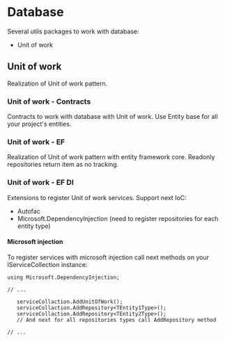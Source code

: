 # Database

Several utils packages to work with database:
 - Unit of work

## Unit of work

Realization of Unit of work pattern.

### Unit of work - Contracts

Contracts to work with database with Unit of work.
Use Entity base for all your project's entities.

### Unit of work - EF

Realization of Unit of work pattern with entity framework core.
Readonly repositories return item as no tracking.

### Unit of work - EF DI

Extensions to register Unit of work services. Support next IoC:
 - Autofac
 - Microsoft.DependencyInjection (need to register repositories for each entity type)

 #### Microsoft injection

 To register services with microsoft injection call next methods on your IServiceCollection instance:
 ```
 using Microsoft.DependencyInjection;

 // ...

	serviceCollaction.AddUnitOfWork();
	serviceCollaction.AddRepository<TEntity1Type>();
	serviceCollaction.AddRepository<TEntity2Type>();
	// And next for all repositories types call AddRepository method

 // ...
 ```